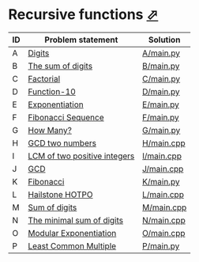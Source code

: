# Recursive functions [⬀](https://www.e-olymp.com/en/contests/9493)



| ID | Problem statement                                                                       | Solution                 |
|----|-----------------------------------------------------------------------------------------|--------------------------|
| A  | [Digits](https://www.e-olymp.com/en/contests/9493/problems/83150)                       | [A/main.py](A/main.py)   |
| B  | [The sum of digits](https://www.e-olymp.com/en/contests/9493/problems/83151)            | [B/main.py](B/main.py)   |
| C  | [Factorial](https://www.e-olymp.com/en/contests/9493/problems/83152)                    | [C/main.py](C/main.py)   |
| D  | [Function-10](https://www.e-olymp.com/en/contests/9493/problems/83153)                  | [D/main.py](D/main.py)   |
| E  | [Exponentiation](https://www.e-olymp.com/en/contests/9493/problems/83154)               | [E/main.py](E/main.py)   |
| F  | [Fibonacci Sequence](https://www.e-olymp.com/en/contests/9493/problems/83155)           | [F/main.py](F/main.py)   |
| G  | [How Many?](https://www.e-olymp.com/en/contests/9493/problems/83156)                    | [G/main.py](G/main.py)   |
| H  | [GCD two numbers](https://www.e-olymp.com/en/contests/9493/problems/83157)              | [H/main.cpp](H/main.cpp) |
| I  | [LCM of two positive integers](https://www.e-olymp.com/en/contests/9493/problems/83158) | [I/main.cpp](I/main.cpp) |
| J  | [GCD](https://www.e-olymp.com/en/contests/9493/problems/83159)                          | [J/main.cpp](J/main.cpp) |
| K  | [Fibonacci](https://www.e-olymp.com/en/contests/9493/problems/83160)                    | [K/main.py](K/main.py)   |
| L  | [Hailstone HOTPO](https://www.e-olymp.com/en/contests/9493/problems/83161)              | [L/main.cpp](L/main.cpp) |
| M  | [Sum of digits](https://www.e-olymp.com/en/contests/9493/problems/83162)                | [M/main.cpp](M/main.cpp) |
| N  | [The minimal sum of digits](https://www.e-olymp.com/en/contests/9493/problems/83163)    | [N/main.cpp](N/main.cpp) |
| O  | [Modular Exponentiation](https://www.e-olymp.com/en/contests/9493/problems/83164)       | [O/main.cpp](O/main.cpp) |
| P  | [Least Common Multiple](https://www.e-olymp.com/en/contests/9493/problems/83165)        | [P/main.py](P/main.py)   |

